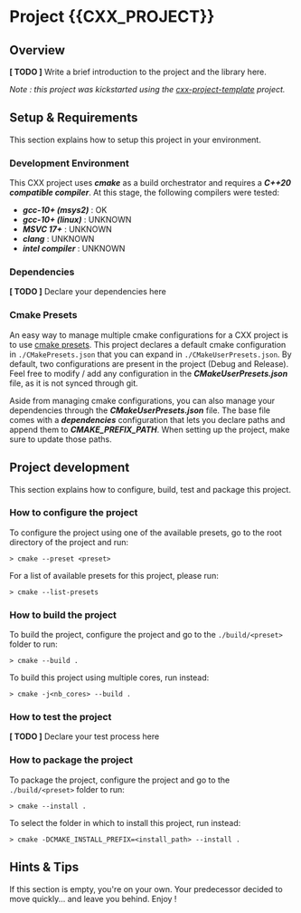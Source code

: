 # Project {{CXX_PROJECT}}

## Overview

**[ TODO ]** Write a brief introduction to the project and the library here.

*Note : this project was kickstarted using the [cxx-project-template](https://github.com/creizyz/cxx-project-template) project.*

## Setup & Requirements

This section explains how to setup this project in your environment.

### Development Environment

This CXX project uses ***cmake*** as a build orchestrator and requires a ***C++20 compatible compiler***. At this stage, the following compilers were tested:
- ***gcc-10+ (msys2)*** : OK
- ***gcc-10+ (linux)*** : UNKNOWN
- ***MSVC 17+*** : UNKNOWN
- ***clang*** : UNKNOWN
- ***intel compiler*** : UNKNOWN

### Dependencies

**[ TODO ]** Declare your dependencies here

### Cmake Presets

An easy way to manage multiple cmake configurations for a CXX project is to use [cmake presets](https://cmake.org/cmake/help/latest/manual/cmake-presets.7.html). This project declares a default cmake configuration in ```./CMakePresets.json``` that you can expand in ```./CMakeUserPresets.json```. By default, two configurations are present in the project (Debug and Release). Feel free to modify / add any configuration in the ***CMakeUserPresets.json*** file, as it is not synced through git.

Aside from managing cmake configurations, you can also manage your dependencies through the ***CMakeUserPresets.json*** file. The base file comes with a ***dependencies*** configuration that lets you declare paths and append them to ***CMAKE_PREFIX_PATH***. When setting up the project, make sure to update those paths.

## Project development

This section explains how to configure, build, test and package this project.

### How to configure the project

To configure the project using one of the available presets, go to the root directory of the project and run:

```> cmake --preset <preset>```

For a list of available presets for this project, please run:

```> cmake --list-presets```

### How to build the project

To build the project, configure the project and go to the ```./build/<preset>``` folder to run:

```> cmake --build .```

To build this project using multiple cores, run instead:

```> cmake -j<nb_cores> --build .```

### How to test the project

**[ TODO ]** Declare your test process here

### How to package the project

To package the project, configure the project and go to the ```./build/<preset>``` folder to run:

```> cmake --install .```

To select the folder in which to install this project, run instead:

```> cmake -DCMAKE_INSTALL_PREFIX=<install_path> --install .```

## Hints & Tips

If this section is empty, you're on your own. Your predecessor decided to move quickly... and leave you behind. Enjoy !

